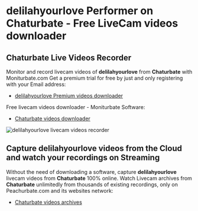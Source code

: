 # delilahyourlove Performer on Chaturbate - Free LiveCam videos downloader

## Chaturbate Live Videos Recorder

Monitor and record livecam videos of **delilahyourlove** from **Chaturbate** with Moniturbate.com
Get a premium trial for free by just and only registering with your Email address:
* [delilahyourlove Premium videos downloader](https://moniturbate.com/request-demo-licence-key.html)

Free livecam videos downloader - Moniturbate Software:
* [Chaturbate videos downloader](https://moniturbate.com/moniturbate-download-software.html)

![delilahyourlove livecam videos recorder](https://peachurnet.com/templates/moniturbate-software.png)


## Capture delilahyourlove videos from the Cloud and watch your recordings on Streaming

Without the need of downloading a software, capture **delilahyourlove** livecam videos from **Chaturbate** 100% online.
Watch Livecam archives from **Chaturbate** unlimitedly from thousands of existing recordings, only on Peachurbate.com and its websites network:
* [Chaturbate videos archives](https://peachurnet.com/)